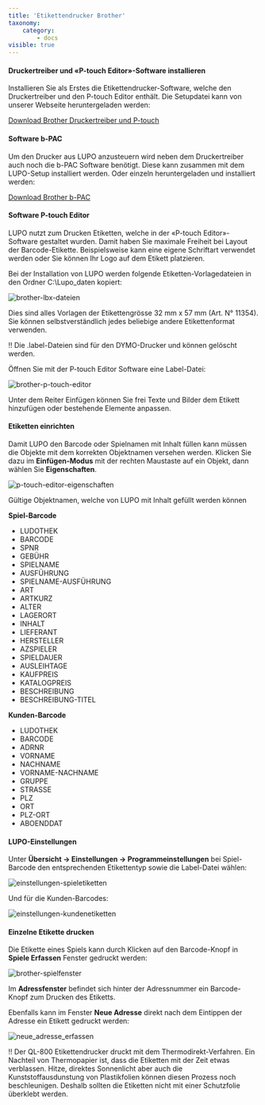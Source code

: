 ```yaml
---
title: 'Etikettendrucker Brother'
taxonomy:
    category:
        - docs
visible: true
---
```


#### Druckertreiber und «P-touch Editor»-Software installieren

Installieren Sie als Erstes die Etikettendrucker-Software, welche den Druckertreiber und den P-touch Editor enthält.
Die Setupdatei kann von unserer Webseite heruntergeladen werden:

[Download Brother Druckertreiber und P-touch](https://www.ludothekprogramm.ch/brother)

#### Software b-PAC

Um den Drucker aus LUPO anzusteuern wird neben dem Druckertreiber auch noch die b-PAC Software benötigt.
Diese kann zusammen mit dem LUPO-Setup installiert werden. Oder einzeln heruntergeladen und installiert werden:

[Download Brother b-PAC](https://www.ludothekprogramm.ch/download/item/brother-b-pac)

#### Software P-touch Editor

LUPO nutzt zum Drucken Etiketten, welche in der «P-touch Editor»-Software gestaltet wurden. Damit haben Sie maximale Freiheit bei Layout der Barcode-Etikette. Beispielsweise kann eine eigene Schriftart verwendet werden oder Sie können Ihr Logo auf dem Etikett platzieren.

Bei der Installation von LUPO werden folgende Etiketten-Vorlagedateien in den Ordner C:\Lupo_daten kopiert:

![brother-lbx-dateien](../../images/brother-lbx-dateien.png)

Dies sind alles Vorlagen der Etikettengrösse 32 mm x 57 mm (Art. N° 11354). Sie können selbstverständlich jedes beliebige andere Etikettenformat verwenden.

!! Die .label-Dateien sind für den DYMO-Drucker und können gelöscht werden.

Öffnen Sie mit der P-touch Editor Software eine Label-Datei:

![brother-p-touch-editor](../../images/brother-p-touch-editor.png)

Unter dem Reiter Einfügen können Sie frei Texte und Bilder dem Etikett hinzufügen oder bestehende Elemente anpassen.

#### Etiketten einrichten

Damit LUPO den Barcode oder Spielnamen mit Inhalt füllen kann müssen die Objekte mit dem korrekten Objektnamen versehen werden. Klicken Sie dazu im **Einfügen-Modus** mit der rechten Maustaste auf ein Objekt, dann wählen Sie **Eigenschaften**.

![p-touch-editor-eigenschaften](../../images/brother-p-touch-editor-eigenschaften.png)

Gültige Objektnamen, welche von LUPO mit Inhalt gefüllt werden können

**Spiel-Barcode**

* LUDOTHEK
* BARCODE
* SPNR
* GEBÜHR
* SPIELNAME
* AUSFÜHRUNG
* SPIELNAME-AUSFÜHRUNG
* ART
* ARTKURZ
* ALTER
* LAGERORT
* INHALT
* LIEFERANT
* HERSTELLER
* AZSPIELER
* SPIELDAUER
* AUSLEIHTAGE
* KAUFPREIS
* KATALOGPREIS
* BESCHREIBUNG
* BESCHREIBUNG-TITEL

**Kunden-Barcode**
* LUDOTHEK
* BARCODE
* ADRNR
* VORNAME
* NACHNAME
* VORNAME-NACHNAME
* GRUPPE
* STRASSE
* PLZ
* ORT
* PLZ-ORT
* ABOENDDAT

#### LUPO-Einstellungen

Unter **Übersicht → Einstellungen → Programmeinstellungen** bei Spiel-Barcode den entsprechenden Etikettentyp sowie die Label-Datei wählen:

![einstellungen-spieletiketten](../../images/brother-einstellungen-spieletiketten.png)

Und für die Kunden-Barcodes:

![einstellungen-kundenetiketten](../../images/brother-einstellungen-kundenetiketten.png)

#### Einzelne Etikette drucken

Die Etikette eines Spiels kann durch Klicken auf den Barcode-Knopf in **Spiele Erfassen** Fenster gedruckt werden:

![brother-spielfenster](../../images/brother-spielfenster.png)

Im **Adressfenster** befindet sich hinter der Adressnummer ein Barcode-Knopf zum Drucken des Etiketts.

Ebenfalls kann im Fenster **Neue Adresse** direkt nach dem Eintippen der Adresse ein Etikett gedruckt werden:

![neue_adresse_erfassen](../../images/neue_adresse_erfassen.png)

!! Der QL-800 Etikettendrucker druckt mit dem Thermodirekt-Verfahren. Ein Nachteil von Thermopapier ist, dass die Etiketten mit der Zeit etwas verblassen. Hitze, direktes Sonnenlicht aber auch die Kunststoffausdunstung von Plastikfolien können diesen Prozess noch beschleunigen. Deshalb sollten die Etiketten nicht mit einer Schutzfolie überklebt werden.
